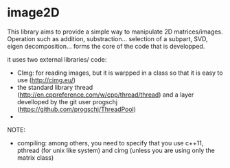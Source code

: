 # image2D


This library aims to provide a simple way to manipulate 2D matrices/images. Operation such as addition, substraction... selection of a subpart, SVD, eigen decomposition... forms the core of the code that is developped. 

it uses two external libraries/ code:
  - CImg: for reading images, but it is warpped in a class so that it is easy to use (http://cimg.eu/)
  - the standard library thread (http://en.cppreference.com/w/cpp/thread/thread) and a layer develloped by the git user progschj (https://github.com/progschj/ThreadPool)
  - 
  
NOTE:
  - compiling: among others, you need to specify that you use c++11, pthread (for unix like system) and cimg (unless you are using only the matrix class)
  
